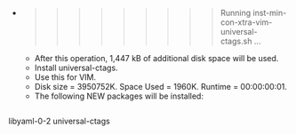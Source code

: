 * >>>>>>>>> Running inst-min-con-xtra-vim-universal-ctags.sh ...
  * After this operation, 1,447 kB of additional disk space will be used.
  * Install universal-ctags.
  * Use this for VIM.
  * Disk size = 3950752K. Space Used = 1960K. Runtime = 00:00:00:01.
  * The following NEW packages will be installed:
  ```bash
libyaml-0-2 universal-ctags
  ```
